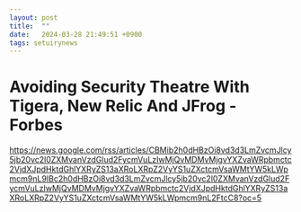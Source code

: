 ```yaml
---
layout: post
title:  ""
date:   2024-03-28 21:49:51 +0900
tags: setuirynews 
---
```


# 



# Avoiding Security Theatre With Tigera, New Relic And JFrog - Forbes

https://news.google.com/rss/articles/CBMib2h0dHBzOi8vd3d3LmZvcmJlcy5jb20vc2l0ZXMvanVzdGlud2FycmVuLzIwMjQvMDMvMjgvYXZvaWRpbmctc2VjdXJpdHktdGhlYXRyZS13aXRoLXRpZ2VyYS1uZXctcmVsaWMtYW5kLWpmcm9nL9IBc2h0dHBzOi8vd3d3LmZvcmJlcy5jb20vc2l0ZXMvanVzdGlud2FycmVuLzIwMjQvMDMvMjgvYXZvaWRpbmctc2VjdXJpdHktdGhlYXRyZS13aXRoLXRpZ2VyYS1uZXctcmVsaWMtYW5kLWpmcm9nL2FtcC8?oc=5

